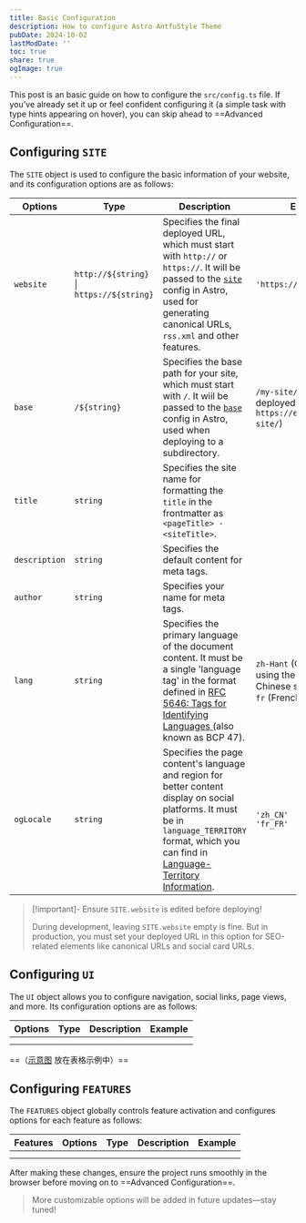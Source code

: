 ```yaml
---
title: Basic Configuration
description: How to configure Astro AntfuStyle Theme
pubDate: 2024-10-02
lastModDate: ''
toc: true
share: true
ogImage: true
---
```


This post is an basic guide on how to configure the `src/config.ts` file. If you’ve already set it up or feel confident configuring it (a simple task with type hints appearing on hover), you can skip ahead to ==Advanced Configuration==.

## Configuring `SITE`

The `SITE` object is used to configure the basic information of your website, and its configuration options are as follows:

| Options       | Type                                      | Description                                                                                                                                                                                                                                                                                  | Example                                                                           |
| ------------- | ----------------------------------------- | -------------------------------------------------------------------------------------------------------------------------------------------------------------------------------------------------------------------------------------------------------------------------------------------- | --------------------------------------------------------------------------------- |
| `website`     | `http://${string}` \| `https://${string}` | Specifies the final deployed URL, which must start with `http://` or `https://`. It will be passed to the [`site`](https://docs.astro.build/en/reference/configuration-reference/#site) config in Astro,<br>used for generating canonical URLs, `rss.xml` and other features.                | `'https://example.com'`                                                           |
| `base`        | `/${string}`                              | Specifies the base path for your site, which must start with `/`. It wiil be passed to the [`base`](https://docs.astro.build/en/reference/configuration-reference/#base) config in Astro, used when deploying to a subdirectory.                                                             | `/my-site/` (for a site deployed to `https://example.com/my-site/`)               |
| `title`       | `string`                                  | Specifies the site name for formatting the `title` in the frontmatter as `<pageTitle> - <siteTitle>`.                                                                                                                                                                                        |                                                                                   |
| `description` | `string`                                  | Specifies the default content for meta tags.                                                                                                                                                                                                                                                 |                                                                                   |
| `author`      | `string`                                  | Specifies your name for meta tags.                                                                                                                                                                                                                                                           |                                                                                   |
| `lang`        | `string`                                  | Specifies the primary language of the document content. It must be a single 'language tag' in the format defined in [RFC 5646: Tags for Identifying Languages ](https://datatracker.ietf.org/doc/html/rfc5646#appendix-A) (also known as BCP 47).                                            | `zh-Hant` (Chinese written using the Traditional Chinese script)<br>`fr` (French) |
| `ogLocale`    | `string`                                  | Specifies the page content's language and region for better content display on social platforms. It must be in `language_TERRITORY` format, which you can find in [Language-Territory Information](https://www.unicode.org/cldr/charts/44/supplemental/language_territory_information.html). | `'zh_CN'`<br>`'fr_FR'`                                                            |


> [!important]- Ensure `SITE.website` is edited before deploying!
>
> During development, leaving `SITE.website` empty is fine. But in production, you must set your deployed URL in this option for SEO-related elements like canonical URLs and social card URLs.

## Configuring `UI`

The `UI` object allows you to configure navigation, social links, page views, and more. Its configuration options are as follows:

| Options | Type | Description | Example |
| ------- | ---- | ----------- | ------- |
|         |      |             |         |
|         |      |             |         |

==（[示意图](https://astro-paper.pages.dev/posts/how-to-configure-astropaper-theme/) 放在表格示例中）==

## Configuring `FEATURES`

The `FEATURES` object globally controls feature activation and configures options for each feature as follows:

| Features | Options | Type | Description | Example |
| -------- | ------- | ---- | ----------- | ------- |
|          |         |      |             |         |
|          |         |      |             |         |

After making these changes, ensure the project runs smoothly in the browser before moving on to ==Advanced Configuration==.

> More customizable options will be added in future updates—stay tuned! 

